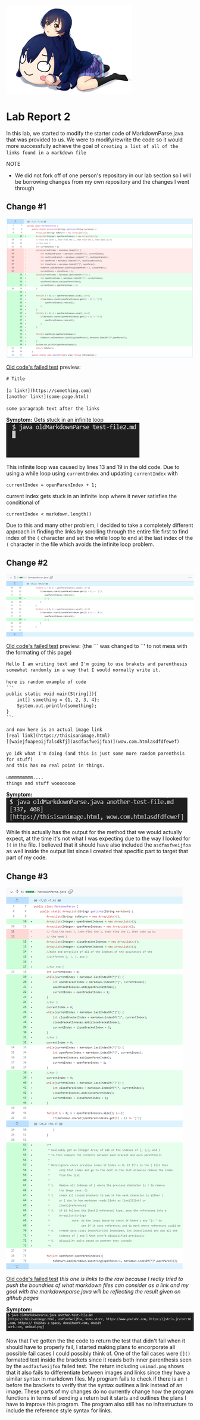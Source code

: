 ![umipiclab2](lab2ss/umiandneso.png)

# Lab Report 2

In this lab, we started to modify the starter code of MarkdownParse.java that was provided to us. We were to modify/rewrite the code so it would more successfully achieve the goal of `creating a list of all of the links found in a markdown file`

NOTE
- We did not fork off of one person's repository in our lab section so I will be borrowing changes from my own repository and the changes I went through

## Change \#1
![change1](lab2ss/change1.png)

[Old code's failed test](https://github.com/Stocktocon/markdown-parse/blob/main/test-file2.md)
preview:
```
# Title

[a link!](https://something.com)
[another link!](some-page.html)

some paragraph text after the links
```
**Symptom:** Gets stuck in an infinite loop
![sympt1](lab2ss/change1sympt.png)

This infinite loop was caused by lines 13 and 19 in the old code. Due to using a while loop using `currentIndex` and updating `currentIndex` with

```
currentIndex = openParenIndex + 1;
```
current index gets stuck in an infinite loop where it never satisfies the conditional of 
```
currentIndex < markdown.length()
```

Due to this and many other problem, I decided to take a completely different approach in finding the links by scrolling through the entire file first to find index of the `(` character and set the while loop to end at the last index of the `(` character in the file which avoids the infinite loop problem.

## Change \#2
![change2](lab2ss/change2.png)

[Old code's failed test](https://github.com/Stocktocon/markdown-parse/commit/c0e176d73cad7f81b5e30e73e8a15d415eb317dd#diff-7ddd1b4095b5e267db7de4ebc101890e5f54dc232ec81adeca17b852df0ed339)
preview: (the \`\`\` was changed to \`\`' to not mess with the formating of this page)
```
Hello I am writing text and I'm going to use brakets and parenthesis somewhat randomly in a way that I would normally write it.

here is random example of code 
``'
public static void main(String[]){
    int[] something = {1, 2, 3, 4};
    System.out.println(something);
}
``'

and now here is an actual image link
[real link](https://thisisanimage.html)
[[waiejfoapeoijfalsdkfj](asdfasfweijfoa)](wow.com.htmlasdfdfewef)

yo idk what I'm doing (and this is just some more random parenthsis for stuff)
and this has no real point in things.

ummmmmmmmm....
things and stuff woooooooo
```
**Symptom:** ![sympt2](lab2ss/change2sympt.png)

While this actually has the output for the method that we would actually expect, at the time it's not what I was expecting due to the way I looked for `](` in the file. I believed that it should have also included the `asdfasfweijfoa` as well inside the output list since I created that specific part to target that part of my code. 

## Change \#3
![change3](lab2ss/change3.png)

[Old code's failed test](https://raw.githubusercontent.com/Stocktocon/markdown-parse/main/another-test-file.md)
*this one is links to the raw because I really tried to push the boundries of what markdown files can consider as a link and my goal with the markdownparse.java will be reflecting the result given on github pages*

**Symptom:** ![sympt3](lab2ss/change3sympt.png)

Now that I've gotten the the code to return the test that didn't fail when it should have to properly fail, I started making plans to encorporate all possible fail cases I could possibly think of. One of the fail cases were `[]()` formated text inside the brackets since it reads both inner parenthesis seen by the `asdfasfweijfoa` failed test. The return including `umimad.png` shows that it also fails to differentiate between images and links since they have a similar syntax in markdown files. My program fails to check if there is an `!` before the brackets to verify that the syntax outlines a link instead of an image. These parts of my changes do no currently change how the program functions in terms of sending a return but it starts and outlines the plans I have to improve this program. The program also still has no infrastructure to include the reference style syntax for links.